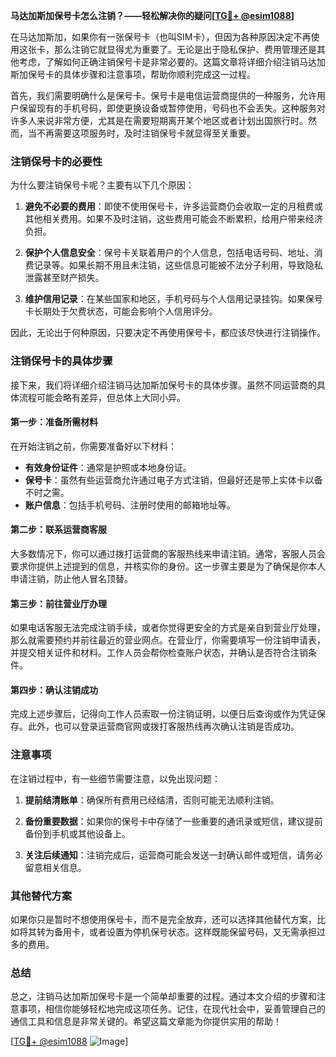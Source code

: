 **马达加斯加保号卡怎么注销？——轻松解决你的疑问[[TG💪+ @esim1088](https://t.me/s/esim1088)]**

在马达加斯加，如果你有一张保号卡（也叫SIM卡），但因为各种原因决定不再使用这张卡，那么注销它就显得尤为重要了。无论是出于隐私保护、费用管理还是其他考虑，了解如何正确注销保号卡是非常必要的。这篇文章将详细介绍注销马达加斯加保号卡的具体步骤和注意事项，帮助你顺利完成这一过程。

首先，我们需要明确什么是保号卡。保号卡是电信运营商提供的一种服务，允许用户保留现有的手机号码，即使更换设备或暂停使用，号码也不会丢失。这种服务对许多人来说非常方便，尤其是在需要短期离开某个地区或者计划出国旅行时。然而，当不再需要这项服务时，及时注销保号卡就显得至关重要。

### 注销保号卡的必要性

为什么要注销保号卡呢？主要有以下几个原因：

1. **避免不必要的费用**：即使不使用保号卡，许多运营商仍会收取一定的月租费或其他相关费用。如果不及时注销，这些费用可能会不断累积，给用户带来经济负担。
   
2. **保护个人信息安全**：保号卡关联着用户的个人信息，包括电话号码、地址、消费记录等。如果长期不用且未注销，这些信息可能被不法分子利用，导致隐私泄露甚至财产损失。

3. **维护信用记录**：在某些国家和地区，手机号码与个人信用记录挂钩。如果保号卡长期处于欠费状态，可能会影响个人信用评分。

因此，无论出于何种原因，只要决定不再使用保号卡，都应该尽快进行注销操作。

### 注销保号卡的具体步骤

接下来，我们将详细介绍注销马达加斯加保号卡的具体步骤。虽然不同运营商的具体流程可能会略有差异，但总体上大同小异。

#### 第一步：准备所需材料

在开始注销之前，你需要准备好以下材料：
- **有效身份证件**：通常是护照或本地身份证。
- **保号卡**：虽然有些运营商允许通过电子方式注销，但最好还是带上实体卡以备不时之需。
- **账户信息**：包括手机号码、注册时使用的邮箱地址等。

#### 第二步：联系运营商客服

大多数情况下，你可以通过拨打运营商的客服热线来申请注销。通常，客服人员会要求你提供上述提到的信息，并核实你的身份。这一步骤主要是为了确保是你本人申请注销，防止他人冒名顶替。

#### 第三步：前往营业厅办理

如果电话客服无法完成注销手续，或者你觉得更安全的方式是亲自到营业厅处理，那么就需要预约并前往最近的营业网点。在营业厅，你需要填写一份注销申请表，并提交相关证件和材料。工作人员会帮你检查账户状态，并确认是否符合注销条件。

#### 第四步：确认注销成功

完成上述步骤后，记得向工作人员索取一份注销证明，以便日后查询或作为凭证保存。此外，也可以登录运营商官网或拨打客服热线再次确认注销是否成功。

### 注意事项

在注销过程中，有一些细节需要注意，以免出现问题：

1. **提前结清账单**：确保所有费用已经结清，否则可能无法顺利注销。
   
2. **备份重要数据**：如果你的保号卡中存储了一些重要的通讯录或短信，建议提前备份到手机或其他设备上。

3. **关注后续通知**：注销完成后，运营商可能会发送一封确认邮件或短信，请务必留意相关信息。

### 其他替代方案

如果你只是暂时不想使用保号卡，而不是完全放弃，还可以选择其他替代方案，比如将其转为备用卡，或者设置为停机保号状态。这样既能保留号码，又无需承担过多的费用。

### 总结

总之，注销马达加斯加保号卡是一个简单却重要的过程。通过本文介绍的步骤和注意事项，相信你能够轻松地完成这项任务。记住，在现代社会中，妥善管理自己的通信工具和信息是非常关键的。希望这篇文章能为你提供实用的帮助！

[[TG💪+ @esim1088](https://t.me/s/esim1088) ![Image](https://i.postimg.cc/4NQfJmqS/Snipaste-2025-05-13-00-14-12.png)]